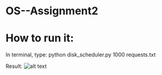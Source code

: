 # OS--Assignment2

# How to run it:

In terminal, type: python disk_scheduler.py 1000 requests.txt

Result: ![alt text](Disk_Scheduling.png")

